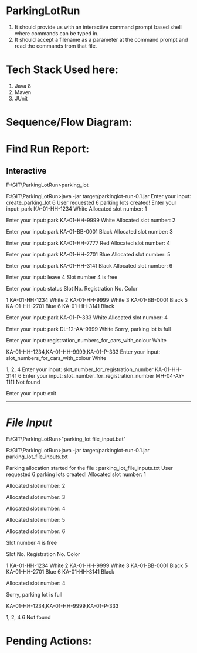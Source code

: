 # ParkingLotRun

1) It should provide us with an interactive command prompt based shell where
commands can be typed in.
2) It should accept a filename as a parameter at the command prompt and read the
commands from that file.

# Tech Stack Used here:
1. Java 8
2. Maven
3. JUnit


# Sequence/Flow Diagram:


# Find Run Report:

## Interactive
	
F:\GIT\ParkingLotRun>parking_lot

F:\GIT\ParkingLotRun>java -jar target/parkinglot-run-0.1.jar
Enter your input:   create_parking_lot 6
User requested 6 parking lots created!
Enter your input:   park KA-01-HH-1234 White
Allocated slot number: 1

Enter your input:   park KA-01-HH-9999 White
Allocated slot number: 2

Enter your input:   park KA-01-BB-0001 Black
Allocated slot number: 3

Enter your input:   park KA-01-HH-7777 Red
Allocated slot number: 4

Enter your input:   park KA-01-HH-2701 Blue
Allocated slot number: 5

Enter your input:   park KA-01-HH-3141 Black
Allocated slot number: 6

Enter your input:   leave 4
Slot number 4 is free

Enter your input:   status
Slot No.        Registration No.         Color

1               KA-01-HH-1234           White
2               KA-01-HH-9999           White
3               KA-01-BB-0001           Black
5               KA-01-HH-2701           Blue
6               KA-01-HH-3141           Black

Enter your input:   park KA-01-P-333 White
Allocated slot number: 4

Enter your input:   park DL-12-AA-9999 White
Sorry, parking lot is full

Enter your input:   registration_numbers_for_cars_with_colour White

KA-01-HH-1234,KA-01-HH-9999,KA-01-P-333
Enter your input:   slot_numbers_for_cars_with_colour White

1, 2, 4
Enter your input:   slot_number_for_registration_number KA-01-HH-3141
6
Enter your input:   slot_number_for_registration_number MH-04-AY-1111
Not found

Enter your input:   exit

--------------

# ***File Input***

F:\GIT\ParkingLotRun>"parking_lot file_input.bat"

F:\GIT\ParkingLotRun>java -jar target/parkinglot-run-0.1.jar parking_lot_file_inputs.txt

Parking allocation started for the file : parking_lot_file_inputs.txt
User requested 6 parking lots created!
Allocated slot number: 1

Allocated slot number: 2

Allocated slot number: 3

Allocated slot number: 4

Allocated slot number: 5

Allocated slot number: 6

Slot number 4 is free

Slot No.        Registration No.         Color

1               KA-01-HH-1234           White
2               KA-01-HH-9999           White
3               KA-01-BB-0001           Black
5               KA-01-HH-2701           Blue
6               KA-01-HH-3141           Black

Allocated slot number: 4

Sorry, parking lot is full


KA-01-HH-1234,KA-01-HH-9999,KA-01-P-333

1, 2, 4
6
Not found


# Pending Actions:


